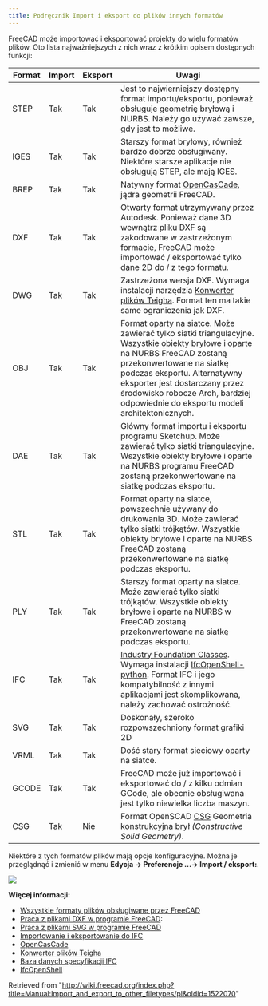 ```yaml
---
title: Podręcznik Import i eksport do plików innych formatów
---
```


FreeCAD może importować i eksportować projekty do wielu formatów plików. Oto lista najważniejszych z nich wraz z krótkim opisem dostępnych funkcji:

| Format | Import | Eksport | Uwagi                                                                                                                                                                                                                                                                                                           |
| ------ | ------ | ------- | --------------------------------------------------------------------------------------------------------------------------------------------------------------------------------------------------------------------------------------------------------------------------------------------------------------- |
| STEP   | Tak    | Tak     | Jest to najwierniejszy dostępny format importu/eksportu, ponieważ obsługuje geometrię bryłową i NURBS. Należy go używać zawsze, gdy jest to możliwe.                                                                                                                                                            |
| IGES   | Tak    | Tak     | Starszy format bryłowy, również bardzo dobrze obsługiwany. Niektóre starsze aplikacje nie obsługują STEP, ale mają IGES.                                                                                                                                                                                        |
| BREP   | Tak    | Tak     | Natywny format [OpenCasCade](https://en.wikipedia.org/wiki/Open_Cascade_Technology), jądra geometrii FreeCAD.                                                                                                                                                                                                   |
| DXF    | Tak    | Tak     | Otwarty format utrzymywany przez Autodesk. Ponieważ dane 3D wewnątrz pliku DXF są zakodowane w zastrzeżonym formacie, FreeCAD może importować / eksportować tylko dane 2D do / z tego formatu.                                                                                                                  |
| DWG    | Tak    | Tak     | Zastrzeżona wersja DXF. Wymaga instalacji narzędzia [Konwerter plików Teigha](https://www.opendesign.com/guestfiles). Format ten ma takie same ograniczenia jak DXF.                                                                                                                                            |
| OBJ    | Tak    | Tak     | Format oparty na siatce. Może zawierać tylko siatki triangulacyjne. Wszystkie obiekty bryłowe i oparte na NURBS FreeCAD zostaną przekonwertowane na siatkę podczas eksportu. Alternatywny eksporter jest dostarczany przez środowisko robocze Arch, bardziej odpowiednie do eksportu modeli architektonicznych. |
| DAE    | Tak    | Tak     | Główny format importu i eksportu programu Sketchup. Może zawierać tylko siatki triangulacyjne. Wszystkie obiekty bryłowe i oparte na NURBS programu FreeCAD zostaną przekonwertowane na siatkę podczas eksportu.                                                                                                |
| STL    | Tak    | Tak     | Format oparty na siatce, powszechnie używany do drukowania 3D. Może zawierać tylko siatki trójkątów. Wszystkie obiekty bryłowe i oparte na NURBS FreeCAD zostaną przekonwertowane na siatkę podczas eksportu.                                                                                                   |
| PLY    | Tak    | Tak     | Starszy format oparty na siatce. Może zawierać tylko siatki trójkątów. Wszystkie obiekty bryłowe i oparte na NURBS w FreeCAD zostaną przekonwertowane na siatkę podczas eksportu.                                                                                                                               |
| IFC    | Tak    | Tak     | [Industry Foundation Classes](https://en.wikipedia.org/wiki/Industry_Foundation_Classes). Wymaga instalacji [IfcOpenShell-python](http://ifcopenshell.org/python). Format IFC i jego kompatybilność z innymi aplikacjami jest skomplikowana, należy zachować ostrożność.                                        |
| SVG    | Tak    | Tak     | Doskonały, szeroko rozpowszechniony format grafiki 2D                                                                                                                                                                                                                                                           |
| VRML   | Tak    | Tak     | Dość stary format sieciowy oparty na siatce.                                                                                                                                                                                                                                                                    |
| GCODE  | Tak    | Tak     | FreeCAD może już importować i eksportować do / z kilku odmian GCode, ale obecnie obsługiwana jest tylko niewielka liczba maszyn.                                                                                                                                                                                |
| CSG    | Tak    | Nie     | Format OpenSCAD [CSG](https://en.wikipedia.org/wiki/Constructive_solid_geometry) Geometria konstrukcyjna brył _(Constructive Solid Geometry)_.                                                                                                                                                                  |

Niektóre z tych formatów plików mają opcje konfiguracyjne. Można je przeglądnąć i zmienić w menu **Edycja → Preferencje ...→ Import / eksport:**.

![](/images/FreeCAD_022_ImportExport.png)

**Więcej informacji:**

- [Wszystkie formaty plików obsługiwane przez FreeCAD](/Import_Export/pl "Import Export/pl")
- [Praca z plikami DXF w programie FreeCAD](/Draft_DXF/pl "Draft DXF/pl"):
- [Praca z plikami SVG w programie FreeCAD](/Draft_SVG/pl "Draft SVG/pl")
- [Importowanie i eksportowanie do IFC](/Arch_IFC/pl "Arch IFC/pl")
- [OpenCasCade](http://www.opencascade.com)
- [Konwerter plików Teigha](https://www.opendesign.com/guestfiles)
- [Baza danych specyfikacji IFC](https://technical.buildingsmart.org/standards/ifc/ifc-schema-specifications/)
- [IfcOpenShell](http://ifcopenshell.org/)

Retrieved from "<http://wiki.freecad.org/index.php?title=Manual:Import_and_export_to_other_filetypes/pl&oldid=1522070>"
